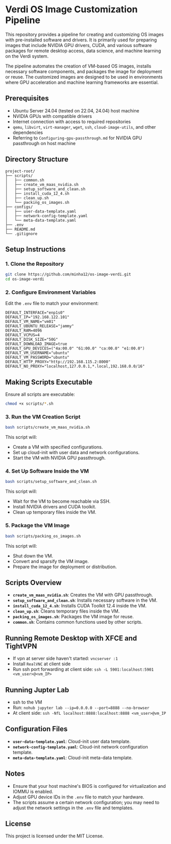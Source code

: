 
# Verdi OS Image Customization Pipeline

This repository provides a pipeline for creating and customizing OS images with pre-installed software and drivers. It is primarily used for preparing images that include NVIDIA GPU drivers, CUDA, and various software packages for remote desktop access, data science, and machine learning on the Verdi system.

The pipeline automates the creation of VM-based OS images, installs necessary software components, and packages the image for deployment or reuse. The customized images are designed to be used in environments where GPU acceleration and machine learning frameworks are essential.

## **Prerequisites**

- Ubuntu Server 24.04 (tested on 22.04, 24.04) host machine
- NVIDIA GPUs with compatible drivers
- Internet connection with access to required repositories
- `qemu`, `libvirt`, `virt-manager`, `wget`, `ssh`, `cloud-image-utils`, and other dependencies
- Referring to `Configuring-gpu-passthrough.md` for NVIDIA GPU passthrough on host machine
## **Directory Structure**

```
project-root/
├── scripts/
│   ├── common.sh
│   ├── create_vm_maas_nvidia.sh
│   ├── setup_software_and_clean.sh
│   ├── install_cuda_12_4.sh
│   ├── clean_up.sh
│   └── packing_os_images.sh
├── configs/
│   ├── user-data-template.yaml
│   ├── network-config-template.yaml
│   └── meta-data-template.yaml
├── .env
├── README.md
└── .gitignore
```

## **Setup Instructions**

### **1. Clone the Repository**

```bash
git clone https://github.com/minha12/os-image-verdi.git
cd os-image-verdi
```

### **2. Configure Environment Variables**

Edit the `.env` file to match your environment:

```dotenv
DEFAULT_INTERFACE="enp1s0"
DEFAULT_IP="192.168.122.101"
DEFAULT_VM_NAME="vm01"
DEFAULT_UBUNTU_RELEASE="jammy"
DEFAULT_RAM=4096
DEFAULT_VCPUS=4
DEFAULT_DISK_SIZE="50G"
DEFAULT_DOWNLOAD_IMAGE=true
DEFAULT_GPU_DEVICES=("4a:00.0" "61:00.0" "ca:00.0" "e1:00.0")
DEFAULT_VM_USERNAME="ubuntu"
DEFAULT_VM_PASSWORD="ubuntu"
DEFAULT_HTTP_PROXY="http://192.168.115.2:8000"
DEFAULT_NO_PROXY="localhost,127.0.0.1,*.local,192.168.0.0/16"
```

## **Making Scripts Executable**

Ensure all scripts are executable:

```bash
chmod +x scripts/*.sh
```


### **3. Run the VM Creation Script**

```bash
bash scripts/create_vm_maas_nvidia.sh
```

This script will:

- Create a VM with specified configurations.
- Set up cloud-init with user data and network configurations.
- Start the VM with NVIDIA GPU passthrough.

### **4. Set Up Software Inside the VM**

```bash
bash scripts/setup_software_and_clean.sh
```

This script will:

- Wait for the VM to become reachable via SSH.
- Install NVIDIA drivers and CUDA toolkit.
- Clean up temporary files inside the VM.

### **5. Package the VM Image**

```bash
bash scripts/packing_os_images.sh
```

This script will:

- Shut down the VM.
- Convert and sparsify the VM image.
- Prepare the image for deployment or distribution.

## **Scripts Overview**

- **`create_vm_maas_nvidia.sh`**: Creates the VM with GPU passthrough.
- **`setup_software_and_clean.sh`**: Installs necessary software in the VM.
- **`install_cuda_12_4.sh`**: Installs CUDA Toolkit 12.4 inside the VM.
- **`clean_up.sh`**: Cleans temporary files inside the VM.
- **`packing_os_images.sh`**: Packages the VM image for reuse.
- **`common.sh`**: Contains common functions used by other scripts.

## **Running Remote Desktop with XFCE and TightVPN**
- If vpn at server side haven't started: `vncserver :1`
- Install `RealVNC` at client side
- Run ssh port forwarding at client side: `ssh -L 5901:localhost:5901 <vm_user>@<vm_IP>`

## **Running Jupter Lab**
- ssh to the VM
- Run: `nohub jupyter lab --ip=0.0.0.0 --port=8888 --no-browser`
- At client side: `ssh -NfL localhost:8888:localhost:8888 <vm_user>@vm_IP`

## **Configuration Files**

- **`user-data-template.yaml`**: Cloud-init user data template.
- **`network-config-template.yaml`**: Cloud-init network configuration template.
- **`meta-data-template.yaml`**: Cloud-init meta-data template.

## **Notes**

- Ensure that your host machine's BIOS is configured for virtualization and IOMMU is enabled.
- Adjust GPU device IDs in the `.env` file to match your hardware.
- The scripts assume a certain network configuration; you may need to adjust the network settings in the `.env` file and templates.

## **License**

This project is licensed under the MIT License.

